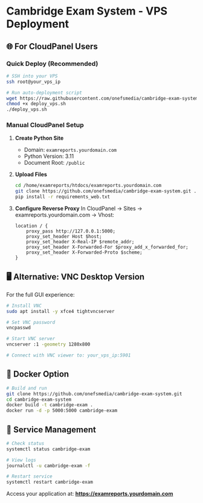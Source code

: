 # Cambridge Exam System - VPS Deployment

## 🌐 For CloudPanel Users

### Quick Deploy (Recommended)
```bash
# SSH into your VPS
ssh root@your_vps_ip

# Run auto-deployment script
wget https://raw.githubusercontent.com/onefsmedia/cambridge-exam-system/main/deploy_vps.sh
chmod +x deploy_vps.sh
./deploy_vps.sh
```

### Manual CloudPanel Setup

1. **Create Python Site**
   - Domain: `examreports.yourdomain.com`
   - Python Version: 3.11
   - Document Root: `/public`

2. **Upload Files**
   ```bash
   cd /home/examreports/htdocs/examreports.yourdomain.com
   git clone https://github.com/onefsmedia/cambridge-exam-system.git .
   pip install -r requirements_web.txt
   ```

3. **Configure Reverse Proxy**
   In CloudPanel → Sites → examreports.yourdomain.com → Vhost:
   ```nginx
   location / {
       proxy_pass http://127.0.0.1:5000;
       proxy_set_header Host $host;
       proxy_set_header X-Real-IP $remote_addr;
       proxy_set_header X-Forwarded-For $proxy_add_x_forwarded_for;
       proxy_set_header X-Forwarded-Proto $scheme;
   }
   ```

## 🖥️ Alternative: VNC Desktop Version

For the full GUI experience:

```bash
# Install VNC
sudo apt install -y xfce4 tightvncserver

# Set VNC password
vncpasswd

# Start VNC server
vncserver :1 -geometry 1280x800

# Connect with VNC viewer to: your_vps_ip:5901
```

## 🐳 Docker Option

```bash
# Build and run
git clone https://github.com/onefsmedia/cambridge-exam-system.git
cd cambridge-exam-system
docker build -t cambridge-exam .
docker run -d -p 5000:5000 cambridge-exam
```

## 🔧 Service Management

```bash
# Check status
systemctl status cambridge-exam

# View logs
journalctl -u cambridge-exam -f

# Restart service
systemctl restart cambridge-exam
```

Access your application at: **https://examreports.yourdomain.com**